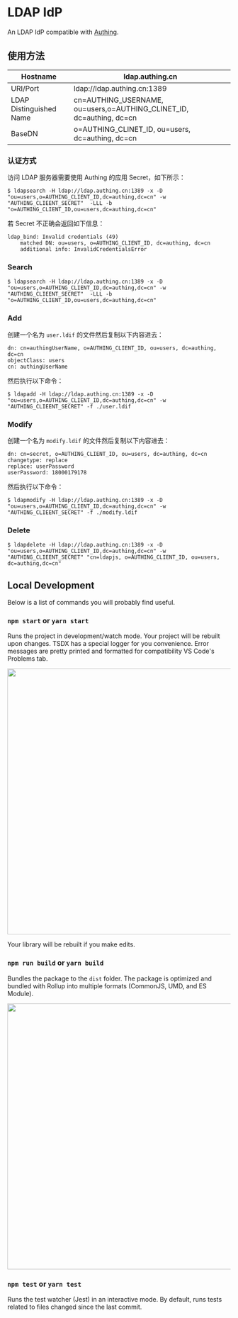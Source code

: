 # LDAP IdP

An LDAP IdP compatible with [Authing](https://authing.cn).

## 使用方法

| Hostname                | ldap.authing.cn                                                      |
| ----------------------- | -------------------------------------------------------------------- |
| URI/Port                | ldap://ldap.authing.cn:1389                                          |
| LDAP Distinguished Name | cn=AUTHING_USERNAME, ou=users,o=AUTHING_CLINET_ID, dc=authing, dc=cn |
| BaseDN                  | o=AUTHING_CLINET_ID, ou=users, dc=authing, dc=cn                     |

### 认证方式

访问 LDAP 服务器需要使用 Authing 的应用 Secret，如下所示：

```shell
$ ldapsearch -H ldap://ldap.authing.cn:1389 -x -D "ou=users,o=AUTHING_CLIENT_ID,dc=authing,dc=cn" -w "AUTHING_CLIEENT_SECRET"  -LLL -b "o=AUTHING_CLIENT_ID,ou=users,dc=authing,dc=cn"
```

若 Secret 不正确会返回如下信息：

```shell
ldap_bind: Invalid credentials (49)
	matched DN: ou=users, o=AUTHING_CLIENT_ID, dc=authing, dc=cn
	additional info: InvalidCredentialsError
```

### Search

```shell
$ ldapsearch -H ldap://ldap.authing.cn:1389 -x -D "ou=users,o=AUTHING_CLIENT_ID,dc=authing,dc=cn" -w "AUTHING_CLIEENT_SECRET"  -LLL -b "o=AUTHING_CLIENT_ID,ou=users,dc=authing,dc=cn"
```

### Add

创建一个名为 `user.ldif` 的文件然后复制以下内容进去：

```
dn: cn=authingUserName, o=AUTHING_CLIENT_ID, ou=users, dc=authing, dc=cn
objectClass: users
cn: authingUserName
```

然后执行以下命令：

```shell
$ ldapadd -H ldap://ldap.authing.cn:1389 -x -D "ou=users,o=AUTHING_CLIENT_ID,dc=authing,dc=cn" -w "AUTHING_CLIEENT_SECRET" -f ./user.ldif
```

### Modify

创建一个名为 `modify.ldif` 的文件然后复制以下内容进去：

```
dn: cn=secret, o=AUTHING_CLIENT_ID, ou=users, dc=authing, dc=cn
changetype: replace
replace: userPassword
userPassword: 18000179178
```

然后执行以下命令：

```shell
$ ldapmodify -H ldap://ldap.authing.cn:1389 -x -D "ou=users,o=AUTHING_CLIENT_ID,dc=authing,dc=cn" -w "AUTHING_CLIEENT_SECRET" -f ./modify.ldif
```

### Delete

```shell
$ ldapdelete -H ldap://ldap.authing.cn:1389 -x -D "ou=users,o=AUTHING_CLIENT_ID,dc=authing,dc=cn" -w "AUTHING_CLIEENT_SECRET" "cn=ldapjs, o=AUTHING_CLIENT_ID, ou=users, dc=authing,dc=cn"
```

## Local Development

Below is a list of commands you will probably find useful.

### `npm start` or `yarn start`

Runs the project in development/watch mode. Your project will be rebuilt upon changes. TSDX has a special logger for you convenience. Error messages are pretty printed and formatted for compatibility VS Code's Problems tab.

<img src="https://user-images.githubusercontent.com/4060187/52168303-574d3a00-26f6-11e9-9f3b-71dbec9ebfcb.gif" width="600" />

Your library will be rebuilt if you make edits.

### `npm run build` or `yarn build`

Bundles the package to the `dist` folder.
The package is optimized and bundled with Rollup into multiple formats (CommonJS, UMD, and ES Module).

<img src="https://user-images.githubusercontent.com/4060187/52168322-a98e5b00-26f6-11e9-8cf6-222d716b75ef.gif" width="600" />

### `npm test` or `yarn test`

Runs the test watcher (Jest) in an interactive mode.
By default, runs tests related to files changed since the last commit.
